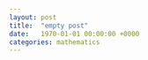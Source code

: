 ```yaml
---
layout: post
title:  "empty post"
date:   1970-01-01 00:00:00 +0000
categories: mathematics
---
```


